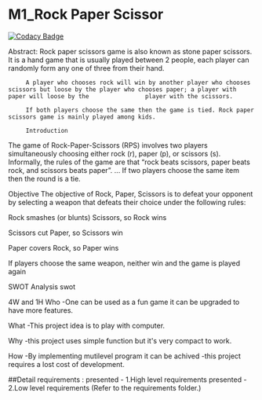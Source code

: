 # M1_Rock Paper Scissor

[![Codacy Badge](https://api.codacy.com/project/badge/Grade/ba49209bbb514191b705c18998a07a7d)](https://app.codacy.com/gh/MarriAnil/M1_Project?utm_source=github.com&utm_medium=referral&utm_content=MarriAnil/M1_Project&utm_campaign=Badge_Grade_Settings)

Abstract:
         Rock paper scissors game is also known as stone paper scissors. It is a hand game that is usually played between 2 people, each player can randomly form any one          of three from their hand.

         A player who chooses rock will win by another player who chooses scissors but loose by the player who chooses paper; a player with paper will loose by the                player with the scissors.

         If both players choose the same then the game is tied. Rock paper scissors game is mainly played among kids.
         
         Introduction
The game of Rock-Paper-Scissors (RPS) involves two players simultaneously choosing either rock (r), paper (p), or scissors (s). Informally, the rules of the game are that “rock beats scissors, paper beats rock, and scissors beats paper”. ... If two players choose the same item then the round is a tie.

Objective
The objective of Rock, Paper, Scissors is to defeat your opponent by selecting a weapon that defeats their choice under the following rules:

Rock smashes (or blunts) Scissors, so Rock wins

Scissors cut Paper, so Scissors win

Paper covers Rock, so Paper wins

If players choose the same weapon, neither win and the game is played again

SWOT Analysis
swot

4W and 1H
Who
-One can be used as a fun game it can be upgraded to have more features.

What
-This project idea is to play with computer.

Why
-this project uses simple function but it's very compact to work.

How
-By implementing mutilevel program it can be achived -this project requires a lost cost of development.

##Detail requirements :  presented - 1.High level requirements
                         presented - 2.Low level requirements
                         (Refer to the requirements folder.)

                         

                        
